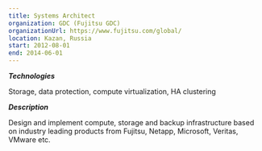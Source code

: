 ```yaml
---
title: Systems Architect
organization: GDC (Fujitsu GDC)
organizationUrl: https://www.fujitsu.com/global/ 
location: Kazan, Russia
start: 2012-08-01
end: 2014-06-01
---
```


***Technologies***

Storage, data protection, compute virtualization, HA clustering

***Description***

Design and implement compute, storage and backup infrastructure based on industry leading products from Fujitsu, Netapp, Microsoft, Veritas, VMware etc.